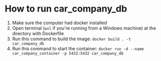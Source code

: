 # How to run car_company_db
1. Make sure the computer had docker installed
2. Open terminal (`wsl` if you're running from a Windows machine) at the directory with Dockerfile
3. Run this command to build the image: `docker build . -t car_company_db`
4. Run this command to start the container: `docker run -d --name car_company_container -p 5432:5432 car_company_db`